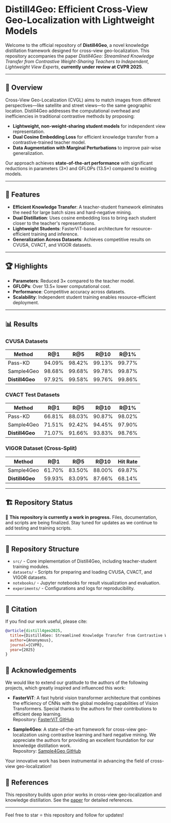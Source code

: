 # Distill4Geo: Efficient Cross-View Geo-Localization with Lightweight Models

Welcome to the official repository of **Distill4Geo**, a novel knowledge distillation framework designed for cross-view geo-localization. This repository accompanies the paper *Distill4Geo: Streamlined Knowledge Transfer from Contrastive Weight-Sharing Teachers to Independent, Lightweight View Experts*, **currently under review at CVPR 2025**.

---

## 📖 Overview

Cross-View Geo-Localization (CVGL) aims to match images from different perspectives—like satellite and street views—to the same geographic location. Distill4Geo addresses the computational overhead and inefficiencies in traditional contrastive methods by proposing:

- **Lightweight, non-weight-sharing student models** for independent view representation.
- **Dual Cosine Embedding Loss** for efficient knowledge transfer from a contrastive-trained teacher model.
- **Data Augmentation with Marginal Perturbations** to improve pair-wise generalization.

Our approach achieves **state-of-the-art performance** with significant reductions in parameters (3×) and GFLOPs (13.5×) compared to existing models.

---

## 🚀 Features

- **Efficient Knowledge Transfer**: A teacher-student framework eliminates the need for large batch sizes and hard-negative mining.
- **Dual Distillation**: Uses cosine embedding loss to bring each student closer to the teacher's representations.
- **Lightweight Students**: FasterViT-based architecture for resource-efficient training and inference.
- **Generalization Across Datasets**: Achieves competitive results on CVUSA, CVACT, and VIGOR datasets.

---

## 🏆 Highlights

- **Parameters**: Reduced 3× compared to the teacher model.
- **GFLOPs**: Over 13.5× lower computational cost.
- **Performance**: Competitive accuracy across datasets.
- **Scalability**: Independent student training enables resource-efficient deployment.

---

## 📊 Results

### CVUSA Datasets
| Method         | R@1    | R@5    | R@10   | R@1%   |
|----------------|---------|---------|---------|---------|
| Pass-KD        | 94.09% | 98.42% | 99.13% | 99.77% |
| Sample4Geo     | 98.68% | 99.68% | 99.78% | 99.87% |
| **Distill4Geo** | 97.92% | 99.58% | 99.76% | 99.86% |

### CVACT Test Datasets
| Method         | R@1    | R@5    | R@10   | R@1%   |
|----------------|---------|---------|---------|---------|
| Pass-KD        | 66.81% | 88.03% | 90.87% | 98.02% |
| Sample4Geo     | 71.51% | 92.42% | 94.45% | 97.90% |
| **Distill4Geo** | 71.07% | 91.66% | 93.83% | 98.76% |

### VIGOR Dataset (Cross-Split)
| Method         | R@1    | R@5    | R@10   | Hit Rate |
|----------------|---------|---------|---------|----------|
| Sample4Geo     | 61.70% | 83.50% | 88.00% | 69.87%   |
| **Distill4Geo** | 59.93% | 83.09% | 87.66% | 68.14%   |

---

## 🏗️ Repository Status

🚧 **This repository is currently a work in progress.** Files, documentation, and scripts are being finalized. Stay tuned for updates as we continue to add testing and training scripts.

---

## 📂 Repository Structure
- `src/` - Core implementation of Distill4Geo, including teacher-student training modules.
- `datasets/` - Scripts for preparing and loading CVUSA, CVACT, and VIGOR datasets.
- `notebooks/` - Jupyter notebooks for result visualization and evaluation.
- `experiments/` - Configurations and logs for reproducibility.

---

## 📜 Citation

If you find our work useful, please cite:

```bibtex
@article{distill4geo2025,
  title={Distill4Geo: Streamlined Knowledge Transfer from Contrastive Weight-Sharing Teachers to Independent, Lightweight View Experts},
  author={Anonymous},
  journal={CVPR},
  year={2025}
}
```

## 🙌 Acknowledgements

We would like to extend our gratitude to the authors of the following projects, which greatly inspired and influenced this work:

- **FasterViT**: A fast hybrid vision transformer architecture that combines the efficiency of CNNs with the global modeling capabilities of Vision Transformers. Special thanks to the authors for their contributions to efficient deep learning.  
  Repository: [FasterViT GitHub](https://github.com/NVlabs/FasterViT)

- **Sample4Geo**: A state-of-the-art framework for cross-view geo-localization using contrastive learning and hard negative mining. We appreciate the authors for providing an excellent foundation for our knowledge distillation work.  
  Repository: [Sample4Geo GitHub](https://github.com/fdeuser/Sample4Geo)

Your innovative work has been instrumental in advancing the field of cross-view geo-localization!

## 🔗 References

This repository builds upon prior works in cross-view geo-localization and knowledge distillation. See the [paper](link) for detailed references.

---

Feel free to star ⭐ this repository and follow for updates!
